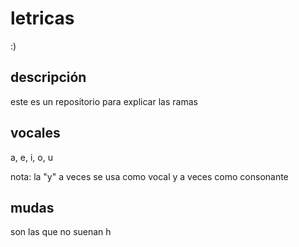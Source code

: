 # letricas
:)

## descripción
este es un repositorio para explicar las ramas

## vocales
a, e, i, o, u

nota: la "y" a veces se usa como vocal y a veces como consonante

## mudas
son las que no suenan
h

